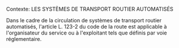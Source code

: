 Contexte: LES SYSTÈMES DE TRANSPORT ROUTIER AUTOMATISÉS

Dans le cadre de la circulation de systèmes de transport routier automatisés, l'article L. 123-2 du code de la route est applicable à l'organisateur du service ou à l'exploitant tels que définis par voie réglementaire.